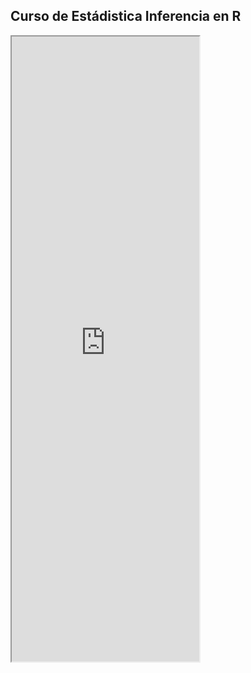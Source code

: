 ## Curso de Estádistica Inferencia en R

<iframe
  src="https://antoninozainea.shinyapps.io/Anova/"
  style="height:1000px;width=1000px;"
></iframe>
